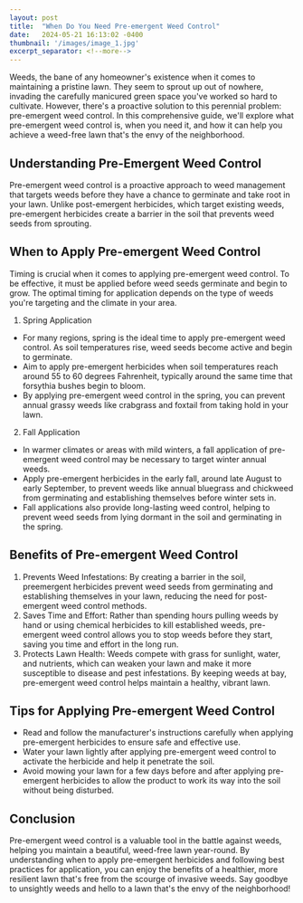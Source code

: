```yaml
---
layout: post
title:  "When Do You Need Pre-emergent Weed Control"
date:   2024-05-21 16:13:02 -0400
thumbnail: '/images/image_1.jpg'
excerpt_separator: <!--more-->
---
```

Weeds, the bane of any homeowner's existence when it comes to maintaining a pristine lawn. <!--more-->They seem to sprout up out of nowhere, invading the carefully manicured green space you've worked so hard to cultivate. However, there's a proactive solution to this perennial problem: pre-emergent weed control. In this comprehensive guide, we'll explore what pre-emergent weed control is, when you need it, and how it can help you achieve a weed-free lawn that's the envy of the neighborhood.

## Understanding Pre-Emergent Weed Control
Pre-emergent weed control is a proactive approach to weed management that targets weeds before they have a chance to germinate and take root in your lawn. Unlike post-emergent herbicides, which target existing weeds, pre-emergent herbicides create a barrier in the soil that prevents weed seeds from sprouting.
## When to Apply Pre-emergent Weed Control
Timing is crucial when it comes to applying pre-emergent weed control. To be effective, it must be applied before weed seeds germinate and begin to grow. The optimal timing for application depends on the type of weeds you're targeting and the climate in your area.
1. Spring Application
* For many regions, spring is the ideal time to apply pre-emergent weed control. As soil temperatures rise, weed seeds become active and begin to germinate.
* Aim to apply pre-emergent herbicides when soil temperatures reach around 55 to 60 degrees Fahrenheit, typically around the same time that forsythia bushes begin to bloom.
* By applying pre-emergent weed control in the spring, you can prevent annual grassy weeds like crabgrass and foxtail from taking hold in your lawn.
2. Fall Application
* In warmer climates or areas with mild winters, a fall application of pre-emergent weed control may be necessary to target winter annual weeds.
* Apply pre-emergent herbicides in the early fall, around late August to early September, to prevent weeds like annual bluegrass and chickweed from germinating and establishing themselves before winter sets in.
* Fall applications also provide long-lasting weed control, helping to prevent weed seeds from lying dormant in the soil and germinating in the spring.

## Benefits of Pre-emergent Weed Control
1. Prevents Weed Infestations: By creating a barrier in the soil, preemergent herbicides prevent weed seeds from germinating and establishing themselves in your lawn, reducing the need for post-emergent weed control methods.
2. Saves Time and Effort: Rather than spending hours pulling weeds by hand or using chemical herbicides to kill established weeds, pre-emergent weed control allows you to stop weeds before they start, saving you time and effort in the long run.
3. Protects Lawn Health: Weeds compete with grass for sunlight, water, and nutrients, which can weaken your lawn and make it more susceptible to disease and pest infestations. By keeping weeds at bay, pre-emergent weed control helps maintain a healthy, vibrant lawn.

## Tips for Applying Pre-emergent Weed Control
* Read and follow the manufacturer's instructions carefully when applying pre-emergent herbicides to ensure safe and effective use.
* Water your lawn lightly after applying pre-emergent weed control to activate the herbicide and help it penetrate the soil.
* Avoid mowing your lawn for a few days before and after applying pre-emergent herbicides to allow the product to work its way into the soil without being disturbed.

## Conclusion
Pre-emergent weed control is a valuable tool in the battle against weeds, helping you maintain a beautiful, weed-free lawn year-round. By understanding when to apply pre-emergent herbicides and following best practices for application, you can enjoy the benefits of a healthier, more resilient lawn that's free from the scourge of invasive weeds. Say goodbye to unsightly weeds and hello to a lawn that's the envy of the neighborhood!
